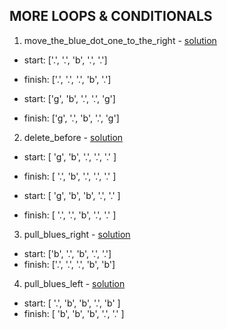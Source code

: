 ## MORE LOOPS & CONDITIONALS

1. move_the_blue_dot_one_to_the_right - [solution](/challenges/solutions/move_the_blue_dot_one_to_the_right.js)

  * start:  ['.', '.', 'b', '.', '.']
  * finish: ['.', '.', '.', 'b', '.']
  
  * start:  ['g', 'b', '.', '.', 'g']
  * finish: ['g', '.', 'b', '.', 'g']
  
2. delete_before - [solution](/challenges/solutions/delete_before.js)

  * start:  [ 'g', 'b', '.', '.', '.' ]
  * finish: [ '.', 'b', '.', '.', '.' ]

  * start:  [ 'g', 'b', 'b', '.', '.' ]
  * finish: [ '.', '.', 'b', '.', '.' ]

3. pull_blues_right - [solution](/challenges/solutions/pull_blues_right.js)
 
  * start:  ['b', '.', 'b', '.', '.']
  * finish: ['.', '.', '.', 'b', 'b']
 
4. pull_blues_left - [solution](/challenges/solutions/pull_blues_left.js)
 
  * start:  [ '.', 'b', 'b', '.', 'b' ]
  * finish: [ 'b', 'b', 'b', '.', '.' ]
